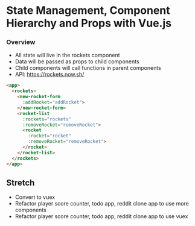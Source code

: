 # State Management, Component Hierarchy and Props with Vue.js

### Overview
* All state will live in the rockets component
* Data will be passed as props to child components
* Child components will call functions in parent components
* API: https://rockets.now.sh/

```html
<app>
  <rockets>
    <new-rocket-form
      :addRocket="addRocket">
    </new-rocket-form>
    <rocket-list
      :rockets="rockets"
      :removeRocket="removeRocket">
      <rocket
        :rocket="rocket"
        :removeRocket="removeRocket">
      </rocket>
    </rocket-list>
  </rockets>
</app>
```

Stretch
---
* Convert to vuex
* Refactor player score counter, todo app, reddit clone app to use more components
* Refactor player score counter, todo app, reddit clone app to use vuex
